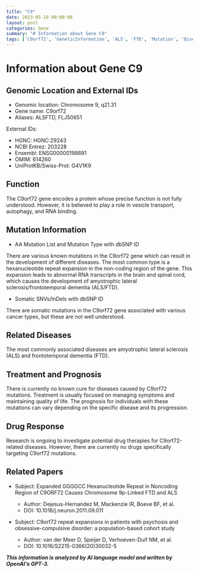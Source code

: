 ```yaml
---
title: "C9"
date: 2023-05-10 00:00:00
layout: post
categories: Gene
summary: "# Information about Gene C9"
tags: ['C9orf72', 'GeneticInformation', 'ALS', 'FTD', 'Mutation', 'Disease', 'Treatment', 'Research']
---
```


# Information about Gene C9

## Genomic Location and External IDs

- Genomic location: Chromosome 9, q21.31
- Gene name: C9orf72
- Aliases: ALSFTD, FLJ50651

External IDs:
- HGNC: HGNC:29243
- NCBI Entrez: 203228
- Ensembl: ENSG00000198691
- OMIM: 614260
- UniProtKB/Swiss-Prot: G4V1K9


## Function

The C9orf72 gene encodes a protein whose precise function is not fully understood. However, it is believed to play a role in vesicle transport, autophagy, and RNA binding.

## Mutation Information

- AA Mutation List and Mutation Type with dbSNP ID

There are various known mutations in the C9orf72 gene which can result in the development of different diseases. The most common type is a hexanucleotide repeat expansion in the non-coding region of the gene. This expansion leads to abnormal RNA transcripts in the brain and spinal cord, which causes the development of amyotrophic lateral sclerosis/frontotemporal dementia (ALS/FTD).

- Somatic SNVs/InDels with dbSNP ID

There are somatic mutations in the C9orf72 gene associated with various cancer types, but these are not well understood.

## Related Diseases

The most commonly associated diseases are amyotrophic lateral sclerosis (ALS) and frontotemporal dementia (FTD).

## Treatment and Prognosis

There is currently no known cure for diseases caused by C9orf72 mutations. Treatment is usually focused on managing symptoms and maintaining quality of life. The prognosis for individuals with these mutations can vary depending on the specific disease and its progression.

## Drug Response

Research is ongoing to investigate potential drug therapies for C9orf72-related diseases. However, there are currently no drugs specifically targeting C9orf72 mutations.

## Related Papers

- Subject: Expanded GGGGCC Hexanucleotide Repeat in Noncoding Region of C9ORF72 Causes Chromosome 9p-Linked FTD and ALS
  - Author: Dejesus-Hernandez M, Mackenzie IR, Boeve BF, et al.
  - DOI: 10.1016/j.neuron.2011.09.011
  
- Subject: C9orf72 repeat expansions in patients with psychosis and obsessive-compulsive disorder: a population-based cohort study
  - Author: van der Meer D, Speijer D, Verhoeven-Duif NM, et al.
  - DOI: 10.1016/S2215-0366(20)30032-5

**_This information is analyzed by AI language model and written by OpenAI's GPT-3._**